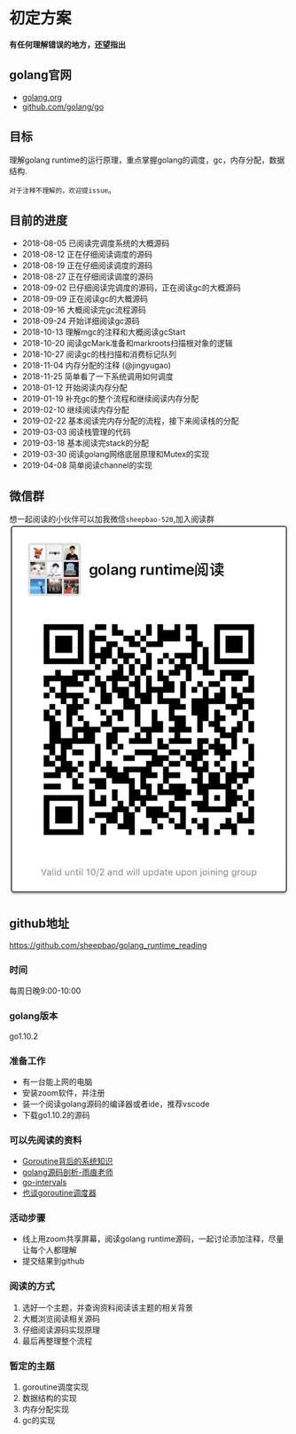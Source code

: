 # 初定方案
**有任何理解错误的地方，还望指出**

## golang官网
* [golang.org](https://golang.org)
* [github.com/golang/go](https://github.com/golang/go)

## 目标
理解golang runtime的运行原理，重点掌握golang的调度，gc，内存分配，数据结构. 

`对于注释不理解的，欢迎提issue`。

## 目前的进度
* 2018-08-05 已阅读完调度系统的大概源码
* 2018-08-12 正在仔细阅读调度的源码
* 2018-08-19 正在仔细阅读调度的源码
* 2018-08-27 正在仔细阅读调度的源码
* 2018-09-02 已仔细阅读完调度的源码，正在阅读gc的大概源码
* 2018-09-09 正在阅读gc的大概源码
* 2018-09-16 大概阅读完gc流程源码
* 2018-09-24 开始详细阅读gc源码
* 2018-10-13 理解mgc的注释和大概阅读gcStart
* 2018-10-20 阅读gcMark准备和markroots扫描根对象的逻辑
* 2018-10-27 阅读gc的栈扫描和消费标记队列
* 2018-11-04 内存分配的注释 (@jingyugao)
* 2018-11-25 简单看了一下系统调用如何调度 
* 2018-01-12 开始阅读内存分配
* 2019-01-19 补充gc的整个流程和继续阅读内存分配
* 2019-02-10 继续阅读内存分配
* 2019-02-22 基本阅读完内存分配的流程，接下来阅读栈的分配
* 2019-03-03 阅读栈管理的代码
* 2019-03-18 基本阅读完stack的分配
* 2019-03-30 阅读golang网络底层原理和Mutex的实现
* 2019-04-08 简单阅读channel的实现

## 微信群
想一起阅读的小伙伴可以加我微信`sheepbao-520`,加入阅读群
![wechat](./wechat.jpeg)  

## github地址
https://github.com/sheepbao/golang_runtime_reading

### 时间
每周日晚9:00-10:00

### golang版本
go1.10.2

### 准备工作
* 有一台能上网的电脑
* 安装zoom软件，并注册
* 装一个阅读golang源码的编译器或者ide，推荐vscode
* 下载go1.10.2的源码

### 可以先阅读的资料
* [Goroutine背后的系统知识](http://blog.jobbole.com/35304/)
* [golang源码剖析-雨痕老师](https://github.com/qyuhen/book)
* [go-intervals](https://github.com/teh-cmc/go-internals)
* [也谈goroutine调度器](https://tonybai.com/2017/06/23/an-intro-about-goroutine-scheduler/)

### 活动步骤
* 线上用zoom共享屏幕，阅读golang runtime源码，一起讨论添加注释，尽量让每个人都理解
* 提交结果到github

### 阅读的方式
1. 选好一个主题，并查询资料阅读该主题的相关背景
2. 大概浏览阅读相关源码
3. 仔细阅读源码实现原理
4. 最后再整理整个流程

### 暂定的主题
1. goroutine调度实现
2. 数据结构的实现
3. 内存分配实现
4. gc的实现

